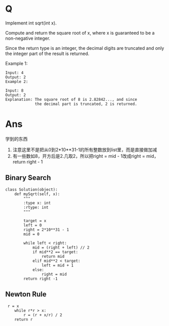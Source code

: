 # Q
Implement int sqrt(int x).

Compute and return the square root of x, where x is guaranteed to be a non-negative integer.

Since the return type is an integer, the decimal digits are truncated and only the integer part of the result is returned.

Example 1:
```
Input: 4
Output: 2
Example 2:

Input: 8
Output: 2
Explanation: The square root of 8 is 2.82842..., and since 
             the decimal part is truncated, 2 is returned.
```
# Ans
学到的东西
1. 注意这里不是把从0到2*10**31-1的所有整数放到list里，而是直接做加减
2. 有一些数如8，开方后是2.几取2，所以把right = mid - 1改成right = mid， return right - 1
## Binary Search
```
class Solution(object):
    def mySqrt(self, x):
        """
        :type x: int
        :rtype: int
        """
        
        target = x
        left = 0
        right = 2*10**31 - 1
        mid = 0

        while left < right:
            mid = (right + left) // 2
            if mid**2 == target:
                return mid
            elif mid**2 < target:
                left = mid + 1
            else:
                right = mid
        return right -1
```
## Newton Rule
```
 r = x
    while r*r > x:
        r = (r + x/r) / 2
    return r
```